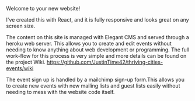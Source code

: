 Welcome to your new website!

I've created this with React, and it is fully responsive and looks great on any screen size. 

The content on this site is managed with Elegant CMS and served through a heroku web server. This allows you to create and edit events without needing to know anything about web development or programming. The full work-flow for this process is very simple and more details can be found on the project Wiki. https://github.com/JustinTime42/thriving-cities-events/wiki

The event sign up is handled by a mailchimp sign-up form.This allows you to create new events with new mailing lists and guest lists easily without needing to mess with the website code itself. 


